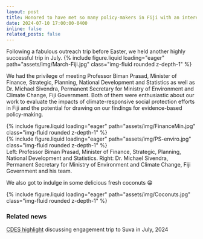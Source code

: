 ```yaml
---
layout: post
title: Honored to have met so many policy-makers in Fiji with an interest in evidence-based policy-making!
date: 2024-07-10 17:00:00-0400
inline: false
related_posts: false
---
```


Following a fabulous outreach trip before Easter, we held another highly successful trip in July.
{% include figure.liquid loading="eager" path="assets/img/March-Fiji.jpg" class="img-fluid rounded z-depth-1" %}

We had the privilege of meeting Professor Biman Prasad, Minister of Finance, Strategic, Planning, National Development and Statistics as well as 
Dr. Michael Sivendra, Permanent Secretary for Ministry of Environment and Climate Change, Fiji Government. Both of them were enthusiastic about our work to evaluate the impacts of climate-responsive social protection efforts in Fiji and the potential for drawing on our findings for evidence-based policy-making.

<div class="row mt-3">
    <div class="col-sm mt-3 mt-md-0">
        {% include figure.liquid loading="eager" path="assets/img/FinanceMin.jpg" class="img-fluid rounded z-depth-1" %}
    </div>
    <div class="col-sm mt-3 mt-md-0">
        {% include figure.liquid loading="eager" path="assets/img/PS-enviro.jpg" class="img-fluid rounded z-depth-1" %}
    </div>
</div>
<div class="caption">
    Left: Professor Biman Prasad, Minister of Finance, Strategic, Planning, National Development and Statistics. Right: Dr. Michael Sivendra, Permanent Secretary for Ministry of Environment and Climate Change, Fiji Government and his team.
</div>

We also got to indulge in some delicious fresh coconuts :grin:
<div class="row mt-3">
    <div class="col-sm mt-3 mt-md-0">
    {% include figure.liquid loading="eager" path="assets/img/Coconuts.jpg" class="img-fluid rounded z-depth-1" %}
    </div>
</div>


### Related news
[CDES highlight](https://www.monash.edu/business/cdes/news-and-updates/newsletter/department-highlights) discussing engagement trip to Suva in July, 2024

